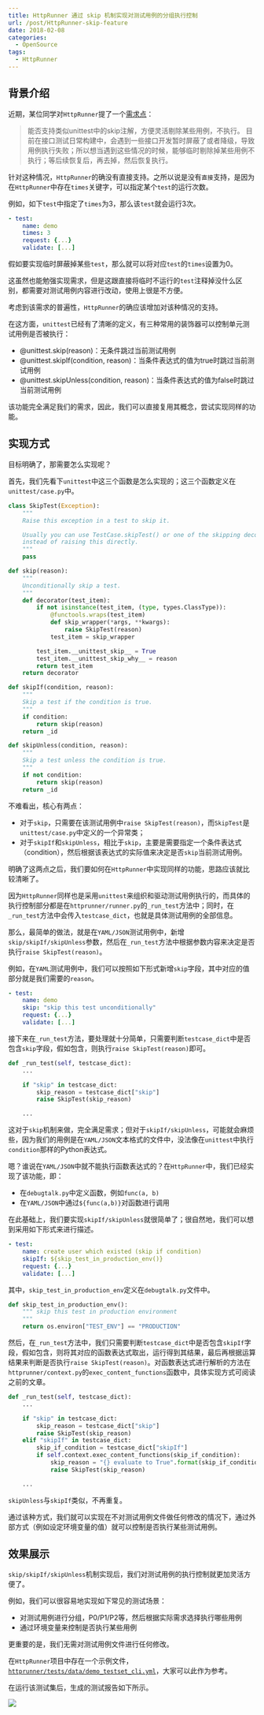 ```yaml
---
title: HttpRunner 通过 skip 机制实现对测试用例的分组执行控制
url: /post/HttpRunner-skip-feature
date: 2018-02-08
categories:
  - OpenSource
tags:
  - HttpRunner
---
```


## 背景介绍

近期，某位同学对`HttpRunner`提了一个[需求点][1]：

> 能否支持类似unittest中的skip注解，方便灵活剔除某些用例，不执行。
> 目前在接口测试日常构建中，会遇到一些接口开发暂时屏蔽了或者降级，导致用例执行失败；所以想当遇到这些情况的时候，能够临时剔除掉某些用例不执行；等后续恢复后，再去掉，然后恢复执行。

针对这种情况，`HttpRunner`的确没有直接支持。之所以说是没有`直接`支持，是因为在`HttpRunner`中存在`times`关键字，可以指定某个`test`的运行次数。

例如，如下`test`中指定了`times`为3，那么该`test`就会运行3次。

```yaml
- test:
    name: demo
    times: 3
    request: {...}
    validate: [...]
```

假如要实现临时屏蔽掉某些`test`，那么就可以将对应`test`的`times`设置为0。

这虽然也能勉强实现需求，但是这跟直接将临时不运行的`test`注释掉没什么区别，都需要对测试用例内容进行改动，使用上很是不方便。

考虑到该需求的普遍性，`HttpRunner`的确应该增加对该种情况的支持。

在这方面，`unittest`已经有了清晰的定义，有三种常用的装饰器可以控制单元测试用例是否被执行：

- @unittest.skip(reason)：无条件跳过当前测试用例
- @unittest.skipIf(condition, reason)：当条件表达式的值为true时跳过当前测试用例
- @unittest.skipUnless(condition, reason)：当条件表达式的值为false时跳过当前测试用例

该功能完全满足我们的需求，因此，我们可以直接复用其概念，尝试实现同样的功能。

## 实现方式

目标明确了，那需要怎么实现呢？

首先，我们先看下`unittest`中这三个函数是怎么实现的；这三个函数定义在`unittest/case.py`中。

```python
class SkipTest(Exception):
    """
    Raise this exception in a test to skip it.

    Usually you can use TestCase.skipTest() or one of the skipping decorators
    instead of raising this directly.
    """
    pass

def skip(reason):
    """
    Unconditionally skip a test.
    """
    def decorator(test_item):
        if not isinstance(test_item, (type, types.ClassType)):
            @functools.wraps(test_item)
            def skip_wrapper(*args, **kwargs):
                raise SkipTest(reason)
            test_item = skip_wrapper

        test_item.__unittest_skip__ = True
        test_item.__unittest_skip_why__ = reason
        return test_item
    return decorator

def skipIf(condition, reason):
    """
    Skip a test if the condition is true.
    """
    if condition:
        return skip(reason)
    return _id

def skipUnless(condition, reason):
    """
    Skip a test unless the condition is true.
    """
    if not condition:
        return skip(reason)
    return _id
```

不难看出，核心有两点：

- 对于`skip`，只需要在该测试用例中`raise SkipTest(reason)`，而`SkipTest`是`unittest/case.py`中定义的一个异常类；
- 对于`skipIf`和`skipUnless`，相比于`skip`，主要是需要指定一个条件表达式（condition），然后根据该表达式的实际值来决定是否`skip`当前测试用例。

明确了这两点之后，我们要如何在`HttpRunner`中实现同样的功能，思路应该就比较清晰了。

因为`HttpRunner`同样也是采用`unittest`来组织和驱动测试用例执行的，而具体的执行控制部分都是在`httprunner/runner.py`的`_run_test`方法中；同时，在`_run_test`方法中会传入`testcase_dict`，也就是具体测试用例的全部信息。

那么，最简单的做法，就是在`YAML/JSON`测试用例中，新增`skip/skipIf/skipUnless`参数，然后在`_run_test`方法中根据参数内容来决定是否执行`raise SkipTest(reason)`。

例如，在`YAML`测试用例中，我们可以按照如下形式新增`skip`字段，其中对应的值部分就是我们需要的`reason`。

```yaml
- test:
    name: demo
    skip: "skip this test unconditionally"
    request: {...}
    validate: [...]
```

接下来在`_run_test`方法，要处理就十分简单，只需要判断`testcase_dict`中是否包含`skip`字段，假如包含，则执行`raise SkipTest(reason)`即可。

```python
def _run_test(self, testcase_dict):
    ...

    if "skip" in testcase_dict:
        skip_reason = testcase_dict["skip"]
        raise SkipTest(skip_reason)

    ...
```

这对于`skip`机制来做，完全满足需求；但对于`skipIf/skipUnless`，可能就会麻烦些，因为我们的用例是在`YAML/JSON`文本格式的文件中，没法像在`unittest`中执行`condition`那样的Python表达式。

嗯？谁说在`YAML/JSON`中就不能执行函数表达式的？在`HttpRunner`中，我们已经实现了该功能，即：

- 在`debugtalk.py`中定义函数，例如`func(a, b)`
- 在`YAML/JSON`中通过`${func(a,b)}`对函数进行调用

在此基础上，我们要实现`skipIf/skipUnless`就很简单了；很自然地，我们可以想到采用如下形式来进行描述。

```yaml
- test:
    name: create user which existed (skip if condition)
    skipIf: ${skip_test_in_production_env()}
    request: {...}
    validate: [...]
```

其中，`skip_test_in_production_env`定义在`debugtalk.py`文件中。

```python
def skip_test_in_production_env():
    """ skip this test in production environment
    """
    return os.environ["TEST_ENV"] == "PRODUCTION"
```

然后，在`_run_test`方法中，我们只需要判断`testcase_dict`中是否包含`skipIf`字段，假如包含，则将其对应的函数表达式取出，运行得到其结果，最后再根据运算结果来判断是否执行`raise SkipTest(reason)`。对函数表达式进行解析的方法在`httprunner/context.py`的`exec_content_functions`函数中，具体实现方式可阅读之前的文章。

```python
def _run_test(self, testcase_dict):
    ...

    if "skip" in testcase_dict:
        skip_reason = testcase_dict["skip"]
        raise SkipTest(skip_reason)
    elif "skipIf" in testcase_dict:
        skip_if_condition = testcase_dict["skipIf"]
        if self.context.exec_content_functions(skip_if_condition):
            skip_reason = "{} evaluate to True".format(skip_if_condition)
            raise SkipTest(skip_reason)

    ...
```

`skipUnless`与`skipIf`类似，不再重复。

通过该种方式，我们就可以实现在不对测试用例文件做任何修改的情况下，通过外部方式（例如设定环境变量的值）就可以控制是否执行某些测试用例。

## 效果展示

`skip/skipIf/skipUnless`机制实现后，我们对测试用例的执行控制就更加灵活方便了。

例如，我们可以很容易地实现如下常见的测试场景：

- 对测试用例进行分组，P0/P1/P2等，然后根据实际需求选择执行哪些用例
- 通过环境变量来控制是否执行某些用例

更重要的是，我们无需对测试用例文件进行任何修改。

在`HttpRunner`项目中存在一个示例文件，[`httprunner/tests/data/demo_testset_cli.yml`][2]，大家可以此作为参考。

在运行该测试集后，生成的测试报告如下所示。

![](/image/httprunner-skip.jpg)



[1]: https://github.com/HttpRunner/HttpRunner/issues/96
[2]: https://github.com/HttpRunner/HttpRunner/blob/master/tests/data/demo_testset_cli.yml
